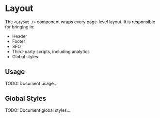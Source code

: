 # Layout

The `<Layout />` component wraps every page-level layout. It is responsible for
bringing in:

- Header
- Footer
- SEO
- Third-party scripts, including analytics
- Global styles

## Usage

TODO: Document usage...

## Global Styles

TODO: Document global styles...
